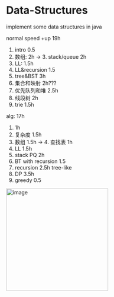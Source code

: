 # Data-Structures
implement some data structures in java

normal speed +up 19h
1. intro 0.5
2. 数组: 2h
-> 3. stack/queue 2h
4. LL: 1.5h
5. LL&recursion 1.5
6. tree&BST 3h
7. 集合和映射 2h???
8. 优先队列和堆 2.5h
9. 线段树 2h
10. trie 1.5h


alg: 17h
1. 1h
2. 复杂度 1.5h
3. 数组 1.5h
-> 4. 查找表 1h
5. LL  1.5h
6. stack PQ 2h
7. BT with recursion 1.5
8. recursion 2.5h tree-like
9. DP 3.5h
10. greedy 0.5
<img width="276" alt="image" src="https://github.com/user-attachments/assets/5ac5416d-b3d1-48e5-b30f-4aa1bc809aff">

